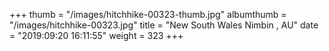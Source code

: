 +++
thumb = "/images/hitchhike-00323-thumb.jpg"
albumthumb = "/images/hitchhike-00323.jpg"
title = "New South Wales Nimbin , AU"
date = "2019:09:20 16:11:55"
weight = 323
+++
